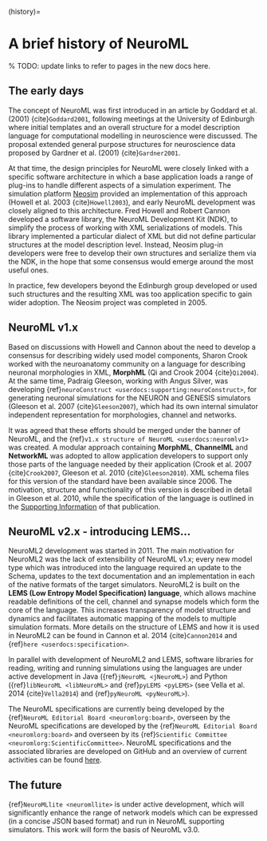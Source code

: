 (history)=
# A brief history of NeuroML

% TODO: update links to refer to pages in the new docs here.

## The early days

The concept of NeuroML was first introduced in an article by Goddard et al. (2001) {cite}`Goddard2001`, following meetings at the University of Edinburgh where initial templates and an overall structure for a model description language for computational modelling in neuroscience were discussed.
The proposal extended general purpose structures for neuroscience data proposed by Gardner et al. (2001) {cite}`Gardner2001`.

At that time, the design principles for NeuroML were closely linked with a specific software architecture in which a base application loads a range of plug-ins to handle different aspects of a simulation experiment.
The simulation platform [Neosim](http://www.neurogems.org/neosim2/) provided an implementation of this approach (Howell et al. 2003 {cite}`Howell2003`), and early NeuroML development was closely aligned to this architecture.
Fred Howell and Robert Cannon developed a software library, the NeuroML Development Kit (NDK), to simplify the process of working with XML serializations of models.
This library implemented a particular dialect of XML but did not define particular structures at the model description level.
Instead, Neosim plug-in developers were free to develop their own structures and serialize them via the NDK, in the hope that some consensus would emerge around the most useful ones.

In practice, few developers beyond the Edinburgh group developed or used such structures and the resulting XML was too application specific to gain wider adoption.
The Neosim project was completed in 2005.

## NeuroML v1.x

Based on discussions with Howell and Cannon about the need to develop a consensus for describing widely used model components, Sharon Crook worked with the neuroanatomy community on a language for describing neuronal morphologies in XML, **MorphML** (Qi and Crook 2004 {cite}`Qi2004`).
At the same time, Padraig Gleeson, working with Angus Silver, was developing {ref}`neuroConstruct <userdocs:supporting:neuroConstruct>`, for generating neuronal simulations for the NEURON and GENESIS simulators (Gleeson et al. 2007 {cite}`Gleeson2007`), which had its own internal simulator independent representation for morphologies, channel and networks.

It was agreed that these efforts should be merged under the banner of NeuroML, and the {ref}`v1.x structure of NeuroML <userdocs:neuromlv1>` was created.
A modular approach containing **MorphML**, **ChannelML** and **NetworkML** was adopted to allow application developers to support only those parts of the language needed by their application (Crook et al. 2007 {cite}`Crook2007`, Gleeson et al. 2010 {cite}`Gleeson2010`).
XML schema files for this version of the standard have been available since 2006.
The motivation, structure and functionality of this version is described in detail in Gleeson et al. 2010, while the specification of the language is outlined in the [Supporting Information](http://www.ploscompbiol.org/article/info:doi/10.1371/journal.pcbi.1000815#s5) of that publication.

## NeuroML v2.x - introducing LEMS...

NeuroML2 development was started in 2011.
The main motivation for NeuroML2 was the lack of extensibility of NeuroML v1.x; every new model type which was introduced into the language required an update to the Schema, updates to the text documentation and an implementation in each of the native formats of the target simulators.
NeuroML2 is built on the **LEMS (Low Entropy Model Specification) language**, which allows machine readable definitions of the cell, channel and synapse models which form the core of the language.
This increases transparency of model structure and dynamics and facilitates automatic mapping of the models to multiple simulation formats.
More details on the structure of LEMS and how it is used in NeuroML2 can be found in Cannon et al. 2014 {cite}`Cannon2014` and {ref}`here <userdocs:specification>`.

In parallel with development of NeuroML2 and LEMS, software libraries for reading, writing and running simulations using the languages are under active development in Java ({ref}`jNeuroML <jNeuroML>`) and Python ({ref}`libNeuroML <libNeuroML>` and {ref}`pyLEMS <pyLEMS>` (see Vella et al. 2014 {cite}`Vella2014`) and {ref}`pyNeuroML <pyNeuroML>`).

The NeuroML specifications are currently being developed by the {ref}`NeuroML Editorial Board <neuromlorg:board>`, overseen by the NeuroML specifications are developed by the {ref}`NeuroML Editorial Board <neuromlorg:board>` and overseen by its {ref}`Scientific Committee <neuromlorg:ScientificCommittee>`. NeuroML specifications and the associated libraries are developed on GitHub and an overview of current activities can be found [here](https://github.com/NeuroML/NeuroML2/projects/1).


## The future

{ref}`NeuroMLlite <neuromllite>` is under active development, which will significantly enhance the range of network models which can be expressed (in a concise JSON based format) and run in NeuroML supporting simulators. This work will form the basis of NeuroML v3.0.
